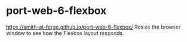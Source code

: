 # port-web-6-flexbox
https://smith-at-forge.github.io/port-web-6-flexbox/
Resize the browser window to see how the Flexbox layout responds.
